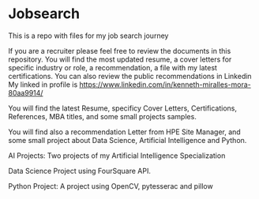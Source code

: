 # Jobsearch
This is a repo with files for my job search journey

If you are a recruiter please feel free to review the documents in this repository. 
You will find the most updated resume, a cover letters for specific industry or role, a recommendation, a file with my latest certifications.
You can also review the public recommendations in Linkedin
My linked in profile is https://www.linkedin.com/in/kenneth-miralles-mora-80aa9914/

You will find the latest Resume, specificy Cover Letters, Certifications, References, MBA titles, and some small projects samples.

You will find also a recommendation Letter from HPE Site Manager, and some small project about Data Science, Artificial Intelligence and Python.

AI Projects: Two projects of my Artificial Intelligence Specialization 

Data Science Project using FourSquare API.

Python Project: A project using OpenCV, pytesserac and pillow
